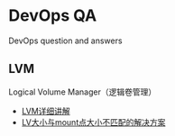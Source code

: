 # DevOps QA

DevOps question and answers

## LVM

Logical Volume Manager（逻辑卷管理）

- [LVM详细讲解](https://www.dwhd.org/20150521_225146.html)
- [LV大小与mount点大小不匹配的解决方案](https://unix.stackexchange.com/questions/368695/mounted-logical-volume-size-not-matching-actual-volume-size)
